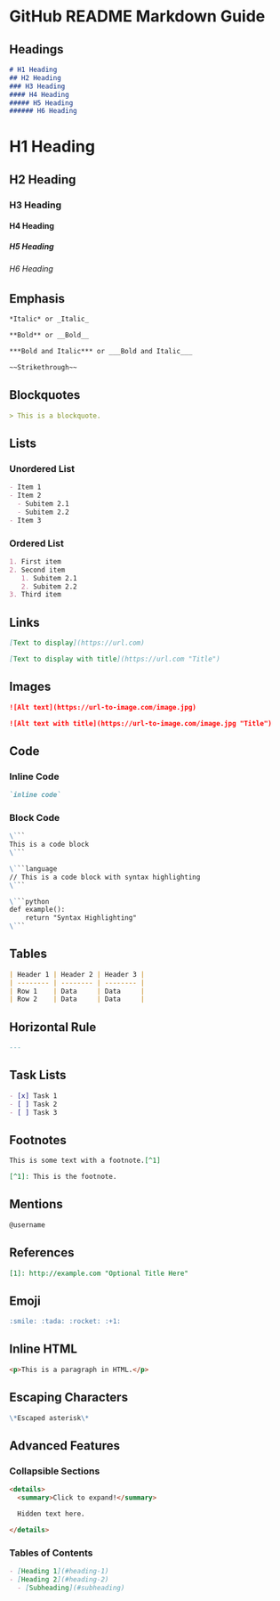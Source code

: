 
# GitHub README Markdown Guide

## Headings
```markdown
# H1 Heading
## H2 Heading
### H3 Heading
#### H4 Heading
##### H5 Heading
###### H6 Heading
```
# H1 Heading
## H2 Heading
### H3 Heading
#### H4 Heading
##### H5 Heading
###### H6 Heading

## Emphasis
```markdown
*Italic* or _Italic_

**Bold** or __Bold__

***Bold and Italic*** or ___Bold and Italic___

~~Strikethrough~~
```

## Blockquotes
```markdown
> This is a blockquote.
```

## Lists

### Unordered List
```markdown
- Item 1
- Item 2
  - Subitem 2.1
  - Subitem 2.2
- Item 3
```

### Ordered List
```markdown
1. First item
2. Second item
   1. Subitem 2.1
   2. Subitem 2.2
3. Third item
```

## Links
```markdown
[Text to display](https://url.com)

[Text to display with title](https://url.com "Title")
```

## Images
```markdown
![Alt text](https://url-to-image.com/image.jpg)

![Alt text with title](https://url-to-image.com/image.jpg "Title")
```

## Code

### Inline Code
```markdown
`inline code`
```

### Block Code
```markdown
\```
This is a code block
\```

\```language
// This is a code block with syntax highlighting
\```

\```python
def example():
    return "Syntax Highlighting"
\```
```

## Tables
```markdown
| Header 1 | Header 2 | Header 3 |
| -------- | -------- | -------- |
| Row 1    | Data     | Data     |
| Row 2    | Data     | Data     |
```

## Horizontal Rule
```markdown
---
```

## Task Lists
```markdown
- [x] Task 1
- [ ] Task 2
- [ ] Task 3
```

## Footnotes
```markdown
This is some text with a footnote.[^1]

[^1]: This is the footnote.
```

## Mentions
```markdown
@username
```

## References
```markdown
[1]: http://example.com "Optional Title Here"
```

## Emoji
```markdown
:smile: :tada: :rocket: :+1:
```

## Inline HTML
```markdown
<p>This is a paragraph in HTML.</p>
```

## Escaping Characters
```markdown
\*Escaped asterisk\*
```

## Advanced Features

### Collapsible Sections
```markdown
<details>
  <summary>Click to expand!</summary>

  Hidden text here.

</details>
```

### Tables of Contents
```markdown
- [Heading 1](#heading-1)
- [Heading 2](#heading-2)
  - [Subheading](#subheading)
```
